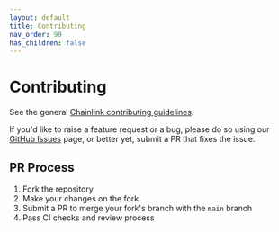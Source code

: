 ```yaml
---
layout: default
title: Contributing
nav_order: 99
has_children: false
---
```


# Contributing

See the general [Chainlink contributing guidelines](https://docs.chain.link/docs/contributing-to-chainlink/).

If you'd like to raise a feature request or a bug, please do so using our [GitHub Issues](https://github.com/smartcontractkit/integrations-framework/issues) page, or better yet, submit a PR that fixes the issue.

## PR Process

1. Fork the repository
2. Make your changes on the fork
3. Submit a PR to merge your fork's branch with the `main` branch
4. Pass CI checks and review process